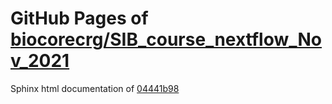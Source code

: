 GitHub Pages of [biocorecrg/SIB_course_nextflow_Nov_2021](https://github.com/biocorecrg/SIB_course_nextflow_Nov_2021.git)
===
Sphinx html documentation of [04441b98](https://github.com/biocorecrg/SIB_course_nextflow_Nov_2021/tree/04441b98320ae868c47be2512b7fd02ffc668ec6)
